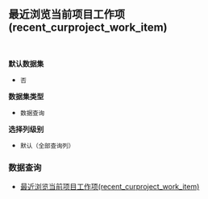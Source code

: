 ## 最近浏览当前项目工作项(recent_curproject_work_item) <!-- {docsify-ignore-all} -->



<br>
<p class="panel-title"><b>默认数据集</b></p>

* `否`

<p class="panel-title"><b>数据集类型</b></p>

* `数据查询`

<p class="panel-title"><b>选择列级别</b></p>

* `默认（全部查询列）`




### 数据查询
  * [最近浏览当前项目工作项(recent_curproject_work_item)](module/Base/recent/query/recent_curproject_work_item)
